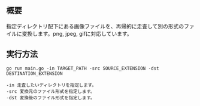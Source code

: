 ## 概要
指定ディレクトリ配下にある画像ファイルを、再帰的に走査して別の形式のファイルに変換します。png, jpeg, gifに対応しています。

## 実行方法

```
go run main.go -in TARGET_PATH -src SOURCE_EXTENSION -dst DESTINATION_EXTENSION

-in 走査したいディレクトリを指定します。
-src 変換元のファイル形式を指定します。
-dst 変換後のファイル形式を指定します。
```